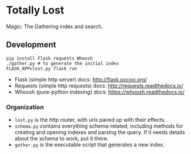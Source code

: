 # Totally Lost
Magic: The Gathering index and search.

## Development

```
pip install Flask requests Whoosh
./gather.py # to generate the initial index
FLASK_APP=lost.py flask run
```

- Flask (simple http server) docs: http://flask.pocoo.org/
- Requests (simple http requests) docs: http://requests.readthedocs.io/
- Whoosh (pure-python indexing) docs: https://whoosh.readthedocs.io/

### Organization

- `lost.py` is the http router, with urls paired up with their effects.
- `schema.py` contains everything schema-related, including methods for
	creating and opening indexes and parsing the query. If it needs details about
	the schema to work, put it there.
- `gather.py` is the executable script that generates a new index.
